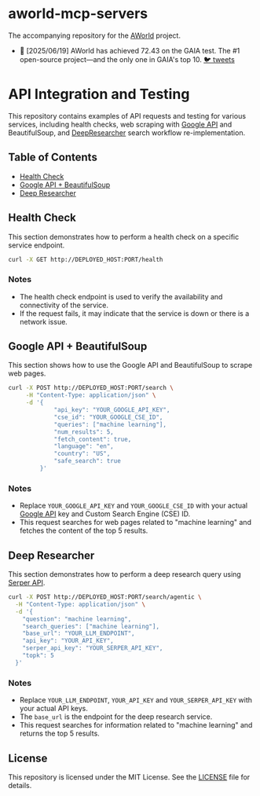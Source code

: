 # aworld-mcp-servers
The accompanying repository for the [AWorld](https://github.com/inclusionAI/AWorld) project.

- 🦩 [2025/06/19] AWorld has achieved 72.43 on the GAIA test. The #1 open-source project—and the only one in GAIA's top 10. [🐦 tweets](https://x.com/gujinjie/status/1938265242955305319)

# API Integration and Testing

This repository contains examples of API requests and testing for various services, including health checks, web scraping with [Google API](https://developers.google.com/custom-search/v1/introduction) and BeautifulSoup, and [DeepResearcher](https://github.com/GAIR-NLP/DeepResearcher) search workflow re-implementation.

## Table of Contents
- [Health Check](#health-check)
- [Google API + BeautifulSoup](#google-api--beautifulsoup)
- [Deep Researcher](#deep-researcher)

## Health Check
This section demonstrates how to perform a health check on a specific service endpoint.

```bash
curl -X GET http://DEPLOYED_HOST:PORT/health
```

### Notes
- The health check endpoint is used to verify the availability and connectivity of the service.
- If the request fails, it may indicate that the service is down or there is a network issue.

## Google API + BeautifulSoup
This section shows how to use the Google API and BeautifulSoup to scrape web pages.

```bash
curl -X POST http://DEPLOYED_HOST:PORT/search \
     -H "Content-Type: application/json" \
     -d '{
             "api_key": "YOUR_GOOGLE_API_KEY",
             "cse_id": "YOUR_GOOGLE_CSE_ID",
             "queries": ["machine learning"],
             "num_results": 5,
             "fetch_content": true,
             "language": "en",
             "country": "US",
             "safe_search": true
         }'
```

### Notes
- Replace `YOUR_GOOGLE_API_KEY` and `YOUR_GOOGLE_CSE_ID` with your actual [Google API](https://developers.google.com/custom-search/v1/introduction) key and Custom Search Engine (CSE) ID.
- This request searches for web pages related to "machine learning" and fetches the content of the top 5 results.

## Deep Researcher
This section demonstrates how to perform a deep research query using [Serper API](https://serper.dev).

```bash
curl -X POST http://DEPLOYED_HOST:PORT/search/agentic \
  -H "Content-Type: application/json" \
  -d '{
    "question": "machine learning",
    "search_queries": ["machine learning"],
    "base_url": "YOUR_LLM_ENDPOINT",
    "api_key": "YOUR_API_KEY",
    "serper_api_key": "YOUR_SERPER_API_KEY",
    "topk": 5
  }'
```

### Notes
- Replace `YOUR_LLM_ENDPOINT`, `YOUR_API_KEY` and `YOUR_SERPER_API_KEY` with your actual API keys.
- The `base_url` is the endpoint for the deep research service.
- This request searches for information related to "machine learning" and returns the top 5 results.

## License
This repository is licensed under the MIT License. See the [LICENSE](LICENSE) file for details.
